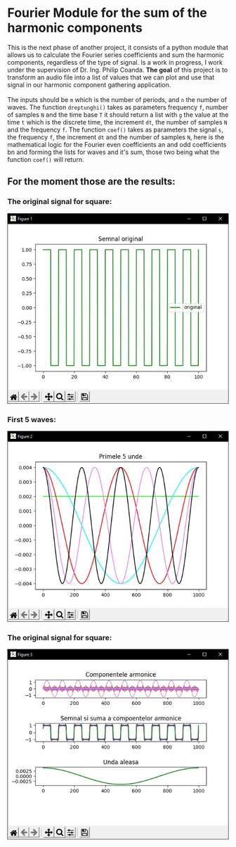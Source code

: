# Fourier Module for the sum of the harmonic components
This is the next phase of another project, it consists of a python module that allows us to calculate the Fourier series coefficients and sum the harmonic components, 
regardless of the type of signal. Is a work in progress, I work under the supervision of Dr. Ing. Philip Coanda. **The goal** of this project is to transform an audio file into a list of values that we can plot and use that signal in our harmonic component gathering application.
</br></br>
The inputs should be <code>m</code> which is the number of periods, and <code>n</code> the number of waves. The function <code>dreptunghi()</code> takes as parameters frequency 
<code>f</code>, number of samples <code>N</code> and the time base <code>T</code> it should return a list with <code>g</code> the value at the time <code>t</code> which is the 
discrete time, the increment <code>dt</code>, the number of samples <code>N</code> and the frequency <code>f</code>. The function <code>coef()</code> takes as parameters the signal
<code>s</code>, the frequency <code>f</code>, the increment <code>dt</code> and the number of samples <code>N</code>, here is the mathematical logic for the Fourier even coefficients 
an and odd coefficients bn and forming the lists for waves and it's sum, those two being what the function <code>coef()</code> will return.

## For the moment those are the results:
### The original signal for square: 
![Original signal sqare](https://github.com/brittleru/-Working-Fourier-Module-/blob/master/original_signal.jpeg?raw=true)

### First 5 waves:
![alt text](https://github.com/brittleru/-Working-Fourier-Module-/blob/master/first_five_waves.jpeg?raw=true)

### The original signal for square:
![alt text](https://github.com/brittleru/-Working-Fourier-Module-/blob/master/harmonics_and_sum.jpeg?raw=true)
